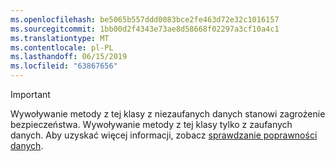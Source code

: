 ```yaml
---
ms.openlocfilehash: be5065b557ddd0083bce2fe463d72e32c1016157
ms.sourcegitcommit: 1bb00d2f4343e73ae8d58668f02297a3cf10a4c1
ms.translationtype: MT
ms.contentlocale: pl-PL
ms.lasthandoff: 06/15/2019
ms.locfileid: "63867656"
---
```

> [!IMPORTANT]
> Wywoływanie metody z tej klasy z niezaufanych danych stanowi zagrożenie bezpieczeństwa. Wywoływanie metody z tej klasy tylko z zaufanych danych. Aby uzyskać więcej informacji, zobacz [sprawdzanie poprawności danych](https://www.owasp.org/index.php/Data_Validation).